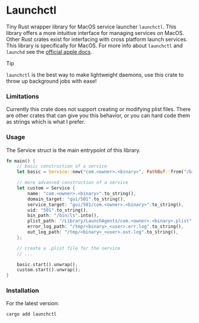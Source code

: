 # Launchctl
Tiny Rust wrapper library for MacOS service launcher `launchctl`. This library
offers a more intuitive interface for managing services on MacOS. Other Rust
crates exist for interfacing with cross platform launch services. This library 
is specifically for MacOS. For more info about `launchctl` and `launchd` see
the [official apple docs](https://ss64.com/mac/launchctl.html).

> [!TIP]
> `launchctl` is the best way to make lightweight daemons, use this crate to throw up background jobs with ease!

### Limitations
Currently this crate does not support creating or modifying plist files. There
are other crates that can give you this behavior, or you can hard code them as
strings which is what I prefer. 

### Usage
The Service struct is the main entrypoint of this library.
```rust
fn main() {
    // basic construction of a service
    let basic = Service::new("com.<owner>.<binary>", PathBuf::from("/bin/ls"));

    // more advanced construction of a service
    let custom = Service {
        name: "com.<owner>.<binary>".to_string(),
        domain_target: "gui/501".to_string(),
        service_target: "gui/501/com.<owner>.<binary>".to_string(),
        uid: "501".to_string(),
        bin_path: "/bin/ls".into(),
        plist_path: "/Library/LaunchAgents/com.<owner>.<binary>.plist".to_string(),
        error_log_path: "/tmp/<binary>_<user>.err.log".to_string(),
        out_log_path: "/tmp/<binary>_<user>.out.log".to_string(),
    };

    // create a .plist file for the service
    // ...

    basic.start().unwrap();
    custom.start().unwrap();
}

```

### Installation
For the latest version:
```sh
cargo add launchctl

```
